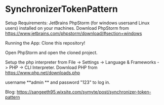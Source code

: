 # SynchronizerTokenPattern

Setup Requirements: JetBrains PhpStorm (for windows usersand Linux users) installed on your machines.
Download PhpStorm from https://www.jetbrains.com/phpstorm/download/#section=windows

Running the App: Clone this repository!

Open PhpStorm and open the cloned project.

Setup the php interpreter from File -> Settings -> Language & Frameworks -> PHP -> CLI Interpreter.
Download PHP from https://www.php.net/downloads.php

username **admin ** and password "123" to log in.

Blog: https://sangeeth95.wixsite.com/symyte/post/synchronizer-token-pattern
